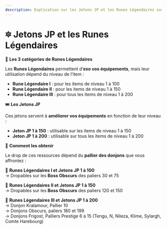 ```yaml
---
description: Explication sur les Jetons JP et les Runes Légendaires sur Asuma
---
```


# 🔯 Jetons JP et les Runes Légendaires

🔹 **Les 3 catégories de Runes Légendaires**

Les **Runes Légendaires** permettent d’**exo vos équipements**, mais leur utilisation dépend du niveau de l’item :

* **Rune Légendaire I** : pour les items de niveau 1 à 100
* **Rune Légendaire II** : pour les items de niveau 1 à 150
* **Rune Légendaire III** : pour tous les items de niveau 1 à 200

🎟️ **Les Jetons JP**

Ces jetons servent à **améliorer vos équipements** en fonction de leur niveau :

* **Jeton JP 1 à 150** : utilisable sur les items de niveau 1 à 150
* **Jeton JP 1 à 200** : utilisable sur tous les items de niveau 1 à 200

📜 **Comment les obtenir**

Le drop de ces ressources dépend du **pallier des donjons** que vous affrontez :

🔹 **Runes Légendaires I et Jetons JP 1 à 100**\
→ Dropables sur les **Boss Obscurs** des paliers 30 et 75

🔹 **Runes Légendaires II et Jetons JP 1 à 150**\
→ Dropables sur les **Boss Obscurs** des paliers 120 et 150

🔹 **Runes Légendaires III et Jetons JP 1 à 200**\
→ Donjon Kralamour, Pallier 10\
→ Donjons Obscurs, paliers 180 et 199\
→ Donjons Frigost, Palliers Prestige 6 à 15 (Tengu, N, Nileza, Klime, Sylargh, Comte Harebourg)
